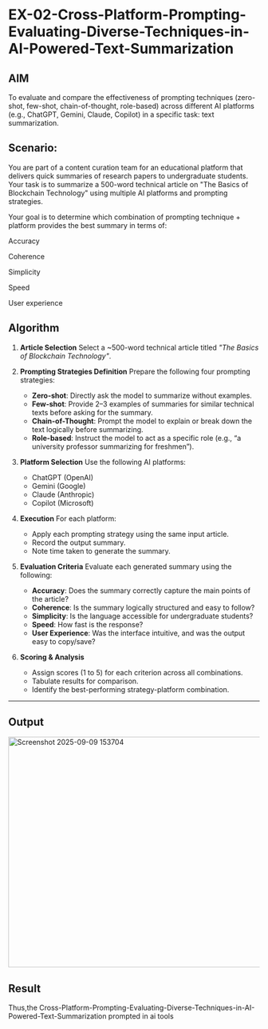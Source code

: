 # EX-02-Cross-Platform-Prompting-Evaluating-Diverse-Techniques-in-AI-Powered-Text-Summarization

## AIM
To evaluate and compare the effectiveness of prompting techniques (zero-shot, few-shot, chain-of-thought, role-based) across different AI platforms (e.g., ChatGPT, Gemini, Claude, Copilot) in a specific task: text summarization.

## Scenario:
You are part of a content curation team for an educational platform that delivers quick summaries of research papers to undergraduate students. Your task is to summarize a 500-word technical article on "The Basics of Blockchain Technology" using multiple AI platforms and prompting strategies.

Your goal is to determine which combination of prompting technique + platform provides the best summary in terms of:

Accuracy

Coherence

Simplicity

Speed

User experience

## Algorithm
1. **Article Selection**
   Select a \~500-word technical article titled *"The Basics of Blockchain Technology"*.

2. **Prompting Strategies Definition**
   Prepare the following four prompting strategies:

   * **Zero-shot**: Directly ask the model to summarize without examples.
   * **Few-shot**: Provide 2–3 examples of summaries for similar technical texts before asking for the summary.
   * **Chain-of-Thought**: Prompt the model to explain or break down the text logically before summarizing.
   * **Role-based**: Instruct the model to act as a specific role (e.g., “a university professor summarizing for freshmen”).

3. **Platform Selection**
   Use the following AI platforms:

   * ChatGPT (OpenAI)
   * Gemini (Google)
   * Claude (Anthropic)
   * Copilot (Microsoft)

4. **Execution**
   For each platform:

   * Apply each prompting strategy using the same input article.
   * Record the output summary.
   * Note time taken to generate the summary.

5. **Evaluation Criteria**
   Evaluate each generated summary using the following:

   * **Accuracy**: Does the summary correctly capture the main points of the article?
   * **Coherence**: Is the summary logically structured and easy to follow?
   * **Simplicity**: Is the language accessible for undergraduate students?
   * **Speed**: How fast is the response?
   * **User Experience**: Was the interface intuitive, and was the output easy to copy/save?

6. **Scoring & Analysis**

   * Assign scores (1 to 5) for each criterion across all combinations.
   * Tabulate results for comparison.
   * Identify the best-performing strategy-platform combination.

---

## **Output**

<img width="1062" height="461" alt="Screenshot 2025-09-09 153704" src="https://github.com/user-attachments/assets/f69e78c1-4673-427d-825d-c128e3591ead" />


## Result
 Thus,the Cross-Platform-Prompting-Evaluating-Diverse-Techniques-in-AI-Powered-Text-Summarization prompted in ai tools

